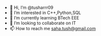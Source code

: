 - 👋 Hi, I’m @tusharrr09
- 👀 I’m interested in C++,Python,SQL
- 🌱 I’m currently learning BTech EEE
- 💞️ I’m looking to collaborate on IT
- 📫 How to reach me saha.tush@gmail.com

<!---
tusharrr09/tusharrr09 is a ✨ special ✨ repository because its `README.md` (this file) appears on your GitHub profile.
You can click the Preview link to take a look at your changes.
--->
